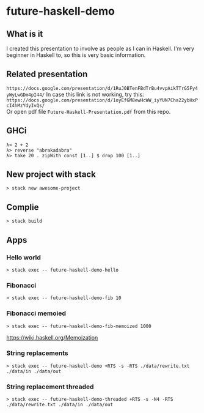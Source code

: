 # future-haskell-demo

## What is it  

I created this presentation to involve as people as I can in Haskell. I'm very beginner in Haskell to, so this is very basic information.  

## Related presentation  

`https://docs.google.com/presentation/d/1RuJ0BTenFBdTrBu4vvpAikTTrG5Fy4yWyLwGDm4pI44/` 
In case this link is not working, try this:  
`https://docs.google.com/presentation/d/1oyEfGM8ewHcWW_iyYUN7Cha22ybHxPcI4hMzYdyIvQs/`  
Or open pdf file `Future-Haskell-Presentation.pdf` from this repo.  

## GHCi

```
λ> 2 + 2
λ> reverse "abrakadabra"
λ> take 20 . zipWith const [1..] $ drop 100 [1..]
```

## New project with stack

```
> stack new awesome-project
```

## Complie  

```
> stack build
```

## Apps  

### Hello world

```
> stack exec -- future-haskell-demo-hello
```

### Fibonacci

```
> stack exec -- future-haskell-demo-fib 10
```

### Fibonacci memoied

```
> stack exec -- future-haskell-demo-fib-memoized 1000
```
https://wiki.haskell.org/Memoization

### String replacements

```
> stack exec -- future-haskell-demo +RTS -s -RTS ./data/rewrite.txt ./data/in ./data/out
```

### String replacement threaded

```
> stack exec -- future-haskell-demo-threaded +RTS -s -N4 -RTS ./data/rewrite.txt ./data/in ./data/out
```

